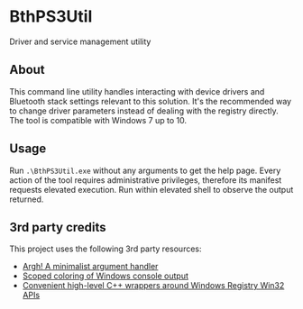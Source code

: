 # BthPS3Util

Driver and service management utility

## About

This command line utility handles interacting with device drivers and Bluetooth stack settings relevant to this solution. It's the recommended way to change driver parameters instead of dealing with the registry directly. The tool is compatible with Windows 7 up to 10.

## Usage

Run `.\BthPS3Util.exe` without any arguments to get the help page. Every action of the tool requires administrative privileges, therefore its manifest requests elevated execution. Run within elevated shell to observe the output returned.

## 3rd party credits

This project uses the following 3rd party resources:

- [Argh! A minimalist argument handler](https://github.com/adishavit/argh)
- [Scoped coloring of Windows console output](https://github.com/jrebacz/colorwin)
- [Convenient high-level C++ wrappers around Windows Registry Win32 APIs](https://github.com/GiovanniDicanio/WinReg)
